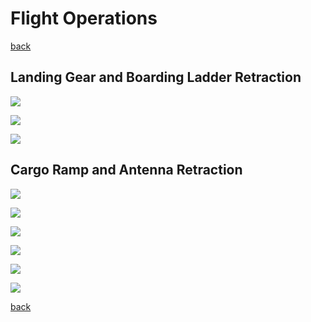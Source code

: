 # Flight Operations

[back](../README.md)

## Landing Gear and Boarding Ladder Retraction
![](flight-1.png)

![](flight-2.png)

![](flight-3.png)

## Cargo Ramp and Antenna Retraction
![](preflight-1.png)

![](preflight-2.png)

![](preflight-3.png)

![](preflight-4.png)

![](preflight-5.png)

![](preflight-6.png)

[back](../README.md)
